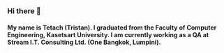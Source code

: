 ### Hi there 👋
#### My name is Tetach (Tristan). I graduated from the Faculty of Computer Engineering, Kasetsart University. I am currently working as a QA at Stream I.T. Consulting Ltd. (One Bangkok, Lumpini).
